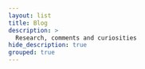```yaml
---
layout: list
title: Blog
description: >
  Research, comments and curiosities
hide_description: true
grouped: true
---
```

